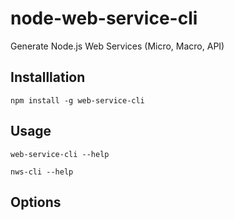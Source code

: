 # node-web-service-cli
Generate Node.js Web Services (Micro, Macro, API)

## Installlation

`npm install -g web-service-cli`

## Usage

`web-service-cli --help`

`nws-cli --help`

## Options